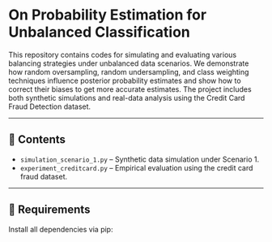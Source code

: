 # On Probability Estimation for Unbalanced Classification

This repository contains codes for simulating and evaluating various balancing strategies under unbalanced data scenarios. We demonstrate how random oversampling, random undersampling, and class weighting techniques influence posterior probability estimates and show how to correct their biases to get more accurate estimates. The project includes both synthetic simulations and real-data analysis using the Credit Card Fraud Detection dataset.

---

## 📁 Contents

- `simulation_scenario_1.py` – Synthetic data simulation under Scenario 1. 
- `experiment_creditcard.py` – Empirical evaluation using the credit card fraud dataset.

---

## 🔧 Requirements

Install all dependencies via pip:


